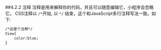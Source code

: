 ##4.2.2 注释
注释是用来解释你的代码，并且可以随意编辑它，小程序会忽略它。
CSS注释以 `/*`开始, 以 `*/` 结束，这个和JavaScript多行注释写法一致。如下:
```xml
/*这是个注释*/
View{
    color:blue;
}
```
